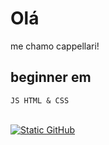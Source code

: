 # Olá

me chamo cappellari! 
<br> 
## beginner em 
```
JS HTML & CSS
```
<br>
<a href= "https://github.com/cappellarii">
<img src="https://img.shields.io/static/v1?label=overview&message=cappellarii&color=f8efd4&style=for-the-badge&logo=GitHub" alt="Static GitHub">
</a>
<br>   
<a href="https://discord.com">
  <img src="https://dcbadge.limes.pink/api/shield/1344556325924900874" alt="" />
</a>






